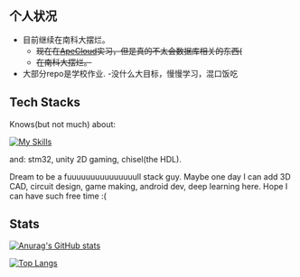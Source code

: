 
## 个人状况

- 目前继续在南科大摆烂。
  - ~~现在在[ApeCloud](https://github.com/apecloud)实习，但是真的不太会数据库相关的东西(~~
  - ~~在南科大摆烂。~~ 
- 大部分repo是学校作业.
-没什么大目标，慢慢学习，混口饭吃

## Tech Stacks

Knows(but not much) about:

[![My Skills](https://skillicons.dev/icons?i=c,cpp,py,java,rust,html,css,js,vue,mysql,php,git)](https://skillicons.dev)

and: stm32, unity 2D gaming, chisel(the HDL).

Dream to be a fuuuuuuuuuuuuuuull stack guy. Maybe one day I can add 3D CAD, circuit design, game making, android dev, deep learning here. Hope I can have such free time :(

## Stats

[![Anurag's GitHub stats](https://github-readme-stats.vercel.app/api?username=Fros1er)](https://github.com/anuraghazra/github-readme-stats)

[![Top Langs](https://github-readme-stats.vercel.app/api/top-langs/?username=Fros1er&layout=compact&hide=vhdl,verilog,systemverilog,assembly,plpgsql&exclude_repo=SUSTech-CS301-xiaotiancai-not-watch)](https://github.com/anuraghazra/github-readme-stats)
